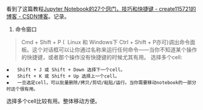 看到了这篇教程[Jupyter Notebook的27个窍门，技巧和快捷键 - create115721的博客 - CSDN博客](https://blog.csdn.net/create115721/article/details/79243641)。记录。  

1. 命令窗口  

> Cmd + Shift + P (  Linux 和 Windows下 Ctrl + Shift + P亦可)调出命令面板。这个对话框可以让你通过名称来运行任何命令——当你不知道某个操作的快捷键，或者那个操作没有快捷键的时候尤其有用。
> 选择多个cell:   
> 
	▪	Shift + J 或 Shift + Down 选择下一个cell。
	▪	Shift + K 或 Shift + Up 选择上一个cell。
	▪	一旦选定cell，可以批量删除/拷贝/剪切/粘贴/运行。当你需要移动notebook的一部分时这个很有用。 
选择多个cell比较有用。整体移动方便。

